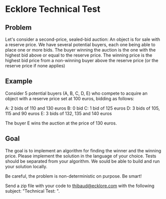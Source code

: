 # Ecklore Technical Test

## Problem

Let's consider a second-price, sealed-bid auction:
An object is for sale with a reserve price.
We have several potential buyers, each one being able to place one or more bids.
The buyer winning the auction is the one with the highest bid above or equal to the reserve price.
The winning price is the highest bid price from a non-winning buyer above the reserve price (or the reserve price if none applies)

## Example

Consider 5 potential buyers (A, B, C, D, E) who compete to acquire an object with a reserve price set at 100 euros, bidding as follows:
 
A: 2 bids of 110 and 130 euros
B: 0 bid
C: 1 bid of 125 euros
D: 3 bids of 105, 115 and 90 euros
E: 3 bids of 132, 135 and 140 euros
 
The buyer E wins the auction at the price of 130 euros.

## Goal

The goal is to implement an algorithm for finding the winner and the winning price. Please implement the solution in the language of your choice. Tests should be separated from your algorithm. We sould be able to build and run your solution locally. 
 
Be careful, the problem is non-deterministic on purpose. Be smart!
 
Send a zip file with your code to thibaud@ecklore.com with the following subject: "Technical Test: <Firstname> <Lastname>".
